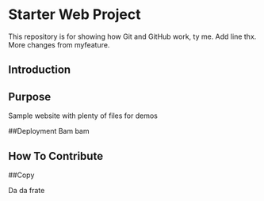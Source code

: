 # Starter Web Project

This repository is for showing how Git and GitHub work, ty me.
Add line thx.
More changes from myfeature.
## Introduction

## Purpose

Sample website with plenty of files for demos

##Deployment
Bam bam

## How To Contribute

##Copy

Da da frate